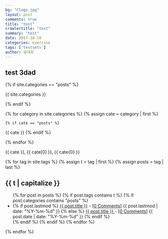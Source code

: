 ```yaml
---
bg: "Clogo.jpg"
layout: post
comments: true
title: "test"
crawlertitle: "test"
summary: "test"
date: 2017-10-10
categories: exercise
tags: ['testsets']
author: 윤대희
---
```


## test 3dad ##

{% if site.categories == "posts" %}

{{ site.categories }}

{% endif %}


{% for category in site.categories %}
    {% assign cate = category | first %}
    
    {% if cate == "posts" %}
{{ cate }}
    {% endif %}
    
{% endfor %}

{{ cate }}, {{ cate[0] }}, {{ cate{0} }}

{% for tag in site.tags %}
  {% assign t = tag | first %}
  {% assign posts = tag | last %}
  



<h2 class="category-key" id="{{ t | downcase }}">{{ t | capitalize }}</h2>



  <ul class="year">
  {% for post in posts %}
    {% if post.tags contains t %}
      {% if post.categories contains "posts" %}    
<li>
  {% if post.lastmod %}
    <a href="{{ post.url }}">{{ post.title }}</a> - [<a href="{{ post.url }}#disqus_thread" data-disqus-identifier="{{ post.id }}">0 Comments</a>]
    <span class="date">{{ post.lastmod | date: "%Y-%m-%d"  }}</span>
  {% else %}
    <a href="{{ post.url }}">{{ post.title }} </a> - [<a href="{{ post.url }}#disqus_thread" data-disqus-identifier="{{ post.id }}">0 Comments</a>]
    <span class="date">{{ post.date | date: "%Y-%m-%d"  }}</span>
  {% endif %}
</li>
      {% endif %}   
    {% endif %}
  {% endfor %}
  </ul>
{% endfor %}
